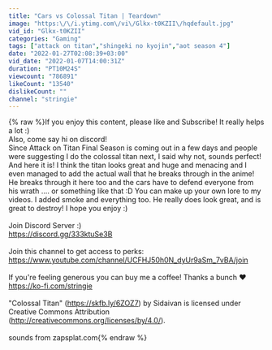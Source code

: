 ```yaml
---
title: "Cars vs Colossal Titan | Teardown"
image: "https:\/\/i.ytimg.com\/vi\/Glkx-t0KZII\/hqdefault.jpg"
vid_id: "Glkx-t0KZII"
categories: "Gaming"
tags: ["attack on titan","shingeki no kyojin","aot season 4"]
date: "2022-01-27T02:08:39+03:00"
vid_date: "2022-01-07T14:00:31Z"
duration: "PT10M24S"
viewcount: "786891"
likeCount: "13540"
dislikeCount: ""
channel: "stringie"
---
```

{% raw %}If you enjoy this content, please like and Subscribe! It really helps a lot :)<br />Also, come say hi on discord!<br />Since Attack on Titan Final Season is coming out in a few days and people were suggesting I do the colossal titan next, I said why not, sounds perfect!<br />And here it is! I think the titan looks great and huge and menacing and I even managed to add the actual wall that he breaks through in the anime! He breaks through it here too and the cars have to defend everyone from his wrath .... or something like that :D You can make up your own lore to my videos. I added smoke and everything too. He really does look great, and is great to destroy! I hope you enjoy :)<br /><br />Join Discord Server :)<br /><a rel="nofollow" target="blank" href="https://discord.gg/333ktuSe3B">https://discord.gg/333ktuSe3B</a><br /><br />Join this channel to get access to perks:<br /><a rel="nofollow" target="blank" href="https://www.youtube.com/channel/UCFHJ50h0N_dyUr9aSm_7vBA/join">https://www.youtube.com/channel/UCFHJ50h0N_dyUr9aSm_7vBA/join</a><br /><br />If you're feeling generous you can buy me a coffee! Thanks a bunch ♥<br /><a rel="nofollow" target="blank" href="https://ko-fi.com/stringie">https://ko-fi.com/stringie</a><br /><br />&quot;Colossal Titan&quot; (<a rel="nofollow" target="blank" href="https://skfb.ly/6ZOZ7)">https://skfb.ly/6ZOZ7)</a> by Sidaivan is licensed under Creative Commons Attribution (<a rel="nofollow" target="blank" href="http://creativecommons.org/licenses/by/4.0/).">http://creativecommons.org/licenses/by/4.0/).</a><br /><br />sounds from zapsplat.com{% endraw %}
